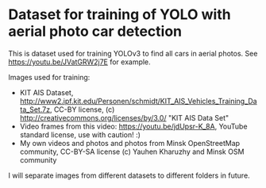 # Dataset for training of YOLO with aerial photo car detection #

This is dataset used for training YOLOv3 to find all cars in aerial photos. See https://youtu.be/JVatGRW2j7E for example.

Images used for training:
- KIT AIS Dataset, http://www2.ipf.kit.edu/Personen/schmidt/KIT_AIS_Vehicles_Training_Data_Set.7z, CC-BY license, (c) http://creativecommons.org/licenses/by/3.0/ "KIT AIS Data Set"
- Video frames from this video: https://youtu.be/jdUpsr-K_8A, YouTube standard license, use with caution! :)
- My own videos and photos and photos from Minsk OpenStreetMap community, CC-BY-SA license (c) Yauhen Kharuzhy and Minsk OSM community

I will separate images from different datasets to different folders in future.
